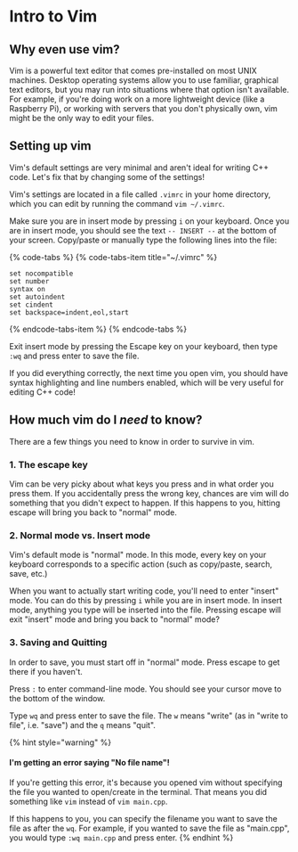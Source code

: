 # Intro to Vim

## Why even use vim?

Vim is a powerful text editor that comes pre-installed on most UNIX machines. Desktop operating systems allow you to use familiar, graphical text editors, but you may run into situations where that option isn't available. For example, if you're doing work on a more lightweight device \(like a Raspberry Pi\), or working with servers that you don't physically own, vim might be the only way to edit your files.

## Setting up vim

Vim's default settings are very minimal and aren't ideal for writing C++ code. Let's fix that by changing some of the settings!

Vim's settings are located in a file called `.vimrc` in your home directory, which you can edit by running the command `vim ~/.vimrc`.

Make sure you are in insert mode by pressing `i` on your keyboard. Once you are in insert mode, you should see the text `-- INSERT --` at the bottom of your screen. Copy/paste or manually type the following lines into the file:

{% code-tabs %}
{% code-tabs-item title="~/.vimrc" %}
```text
set nocompatible
set number
syntax on
set autoindent
set cindent
set backspace=indent,eol,start
```
{% endcode-tabs-item %}
{% endcode-tabs %}

Exit insert mode by pressing the Escape key on your keyboard, then type `:wq` and press enter to save the file.

If you did everything correctly, the next time you open vim, you should have syntax highlighting and line numbers enabled, which will be very useful for editing C++ code!

## How much vim do I _need_ to know?

There are a few things you need to know in order to survive in vim.

### 1. The escape key

Vim can be very picky about what keys you press and in what order you press them. If you accidentally press the wrong key, chances are vim will do something that you didn't expect to happen. If this happens to you, hitting escape will bring you back to "normal" mode.

### 2. Normal mode vs. Insert mode

Vim's default mode is "normal" mode. In this mode, every key on your keyboard corresponds to a specific action \(such as copy/paste, search, save, etc.\)

When you want to actually start writing code, you'll need to enter "insert" mode. You can do this by pressing `i` while you are in insert mode. In insert mode, anything you type will be inserted into the file. Pressing escape will exit "insert" mode and bring you back to "normal" mode?

### 3. Saving and Quitting

In order to save, you must start off in "normal" mode. Press escape to get there if you haven't.

Press `:` to enter command-line mode. You should see your cursor move to the bottom of the window.

Type `wq` and press enter to save the file. The `w` means "write" \(as in "write to file", i.e. "save"\) and the `q` means "quit".

{% hint style="warning" %}
#### I'm getting an error saying "No file name"!

If you're getting this error, it's because you opened vim without specifying the file you wanted to open/create in the terminal. That means you did something like `vim` instead of `vim main.cpp`.

If this happens to you, you can specify the filename you want to save the file as after the `wq`. For example, if you wanted to save the file as "main.cpp", you would type `:wq main.cpp` and press enter.
{% endhint %}


